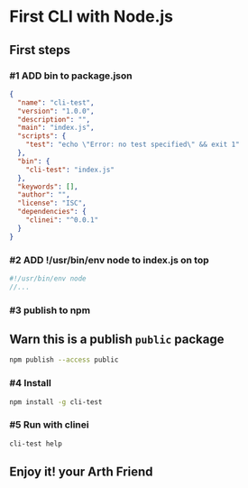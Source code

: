 # First CLI with Node.js

## **First steps**

### #1 ADD bin to package.json

```json
{
  "name": "cli-test",
  "version": "1.0.0",
  "description": "",
  "main": "index.js",
  "scripts": {
    "test": "echo \"Error: no test specified\" && exit 1"
  },
  "bin": {
    "cli-test": "index.js"
  },
  "keywords": [],
  "author": "",
  "license": "ISC",
  "dependencies": {
    "clinei": "^0.0.1"
  }
}
```

### #2 ADD !/usr/bin/env node to index.js on top

```js
#!/usr/bin/env node
//...
```

### #3 publish to npm

## Warn this is a publish **`public`** package

```bash
npm publish --access public
```

### #4 Install

```bash
npm install -g cli-test
```

### #5 Run with clinei

```bash
cli-test help
```

## Enjoy it! your Arth Friend
